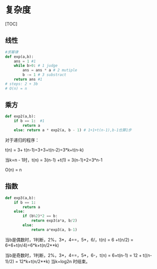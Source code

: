 # 复杂度

[TOC]

## 线性

```python
#求幂律
def exp(a,b):
	ans = 1 #1
	while b>0: # 1 judge
    	ans = ans * a # 2 mutiple
        b -= 1 # 3 substract
    return ans #1
# steps: 2 + 3b
# O(n) = n
```

## 乘方

```python
def exp2(a,b):
    if b == 1:  #1
        return a 
    else: return a * exp2(a, b - 1) # 1+1+t(n-1),b-1也算1步
```

对于递归的程序：

t(n) = 3+ t(n-1)=3+3+t(n-2)=3*k+t(n-k) 

当k=n - 1时，t(n) = 3(n-1)	+t(1) = 3(n-1)+2=3*n-1

O(n) = n

## 指数

```python
def exp3(a,b):
	if b == 1:
		return a
	else:
		if (b%2)*2 == b:
			return exp3(a*a, b/2)
		else:
			return a*exp3(a, b-1)
```

当b是偶数时，1判断，2%，3\*，4==，5\*，6/，t(n) = 6 +t(n/2) = 6+6+t(n/4)=6\*k+t(n/2\*\*k)

当b是奇数时，1判断，2%，3\*，4==，5\*，6-，t(n) = 6+t(n-1) = 12 + t((n-1)/2) = 12\*k+t(n/2\*\*k) 当k=log2n 时结束。

